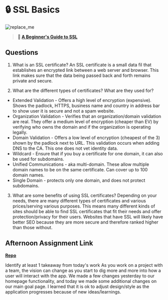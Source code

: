# 🔒 SSL Basics

![replace_me](https://codeworks.blob.core.windows.net/public/assets/img/illustrations/placeholder.svg)

> **📖 [A Beginner's Guide to SSL](https://codeworksacademy.com/fs-student-guide/resources/wk8-9/07-SSL)**

## Questions

1. What is an SSL certificate?
An SSL certificate is a small data fil that establishes an encrypted link between a web server and browser. This link makes sure that the data being passed back and forth remains private and secure. 

2. What are the different types of certificates? What are they used for?
- Extended Validation - Offers a high level of encryption (expensive). Shows the padlock, HTTPS, business name and country in address bar to show user it is secure and not a spam website. 
- Organization Validation - Verifies that an organization/domain validation are real. They offer a medium level of encryption (cheaper than EV) by verifying who owns the domain and if the organization is operating legally. 
- Domain Validation - Offers a low level of encryption (cheapest of the 3) shown by the padlock next to URL. This validation occurs when adding DNS to the CA. This one does not vet identity data. 
- Wildcard - Ensure that if you buy a certificate for one domain, it can also be used for subdomains. 
- Unified Communications - aka multi-domain. These allow multiple domain names to be on the same certificate. Can cover up to 100 domain names. 
- Single Domain - protects only one domain, and does not protect subdomains. 

3. What are some benefits of using SSL certificates?
Depending on your needs, there are many different types of certificates and various prices/serving various purposes. This means many different kinds of sites should be able to find SSL certificates that fit their needs and offer protection/privacy for their users. Websites that have SSL will likely have better SEO because they are more secure and therefore ranked higher than those without. 

## Afternoon Assignment Link

**[Repo](https://github.com/JordanlDiaz/<ASSIGNMENT_REPO>)**

Identify at least 1 takeaway from today's work
As you work on a project with a team, the vision can change as you start to dig more and more into how a user will interact with the app. We made a few changes yesterday to our homepage functionality, and today we made some additional changes on our main goal page. I learned that it is ok to adjust design/style as the application progresses because of new ideas/learnings. 
